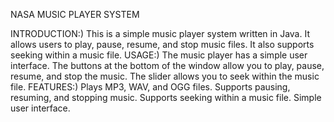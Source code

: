 NASA MUSIC PLAYER SYSTEM

INTRODUCTION:)
This is a simple music player system written in Java. It allows users to play, pause, resume, and stop music files. It also supports seeking within a music file.
USAGE:)
The music player has a simple user interface. The buttons at the bottom of the window allow you to play, pause, resume, and stop the music. The slider allows you to seek within the music file.
FEATURES:)
Plays MP3, WAV, and OGG files.
Supports pausing, resuming, and stopping music.
Supports seeking within a music file.
Simple user interface.
